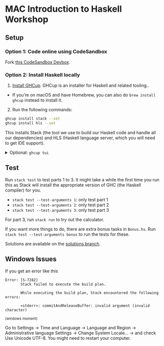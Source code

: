# MAC Introduction to Haskell Workshop

## Setup

### Option 1: Code online using CodeSandbox

Fork [this CodeSandbox Devbox](https://codesandbox.io/p/devbox/mac-intro-to-haskell-workshop-g3ynvw).

### Option 2: Install Haskell locally

1. [Install GHCup](https://www.haskell.org/ghcup/). GHCup is an installer for Haskell and related tooling..
  - If you’re on macOS and have Homebrew, you can also do `brew install ghcup` instead to install it.
2. Run the following commands:
  ```sh
  ghcup install stack --set
  ghcup install hls --set
  ```
  This installs Stack (the tool we use to build our Haskell code and handle all our dependencies) and HLS (Haskell language server, which you will need to get IDE support).

<details>
  <summary>Optional: <code>ghcup tui</code></summary>

  If you would like, you can also GHCup’s TUI to interactively install Stack and HLS. Running `ghcup tui` will give you a terminal UI that looks something like this:

  ```none
  ┌───────────────────────GHCup──────────────────────┐
  │    Tool  Version         Tags                    │
  │──────────────────────────────────────────────────│
  │✔✔  GHCup 0.1.30.0   latest,recommended           │
  │──────────────────────────────────────────────────│
  │✔✔  Stack 3.1.1      latest,recommended           │
  │✗   Stack 2.15.7                                  │
  │──────────────────────────────────────────────────│
  │✗   HLS   2.9.0.1    latest                       │
  │✗   HLS   2.9.0.0                                 │
  │✗   HLS   2.8.0.0                                 │
  │✔✔  HLS   2.7.0.0    recommended                  │
  │✗   HLS   2.6.0.0                                 │
  │──────────────────────────────────────────────────│
  ```

  You can also use this interface instead of the `ghcup install` commands to install these tools.
  - Use the arrow keys or scroll to move up and down
  - Press `i` to install
  - Press `s` to set that as the version to use
  - Two ticks (`✔✔`) indicates that the version is currently being used
  - One tick (`✓`) indicates that the version has been installed but is not ‘set’ as the current version.
  - A cross (`✗`) indicates that the version has not been installed
</details>

## Test

Run `stack test` to test parts 1 to 3. It might take a while the first time you run this as Stack will install the appropriate version of GHC (the Haskell compiler) for you.

- `stack test --test-arguments 1`: only test part 1
- `stack test --test-arguments 2`: only test part 2
- `stack test --test-arguments 3`: only test part 3

For part 3, run `stack run` to try out the calculator.

If you want more things to do, there are extra bonus tasks in `Bonus.hs`.
Run `stack test --test-arguments bonus` to run the tests for these.

Solutions are available on the [solutions branch](https://github.com/monashcoding/intro-to-haskell/tree/solutions).

## Windows Issues

If you get an error like this

```none
Error: [S-7282]
       Stack failed to execute the build plan.

       While executing the build plan, Stack encountered the following errors:

       <stderr>: commitAndReleaseBuffer: invalid argument (invalid character)
```

<sup>(windows moment)</sup>

Go to Settings → Time and Language → Language and Region → Administrative
language Settings → Change System Locale… → and check Use Unicode UTF-8. You
might need to restart your computer.
